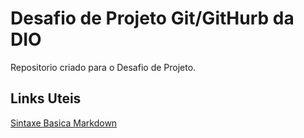 #   Desafio de Projeto Git/GitHurb da DIO
Repositorio criado para o Desafio de  Projeto.

## Links Uteis 
[Sintaxe Basica Markdown](https://www.markdownguide.org/basic-syntax/)
